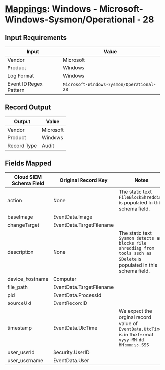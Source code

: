 # [Mappings](README.md): Windows - Microsoft-Windows-Sysmon/Operational - 28

## Input Requirements

|Input|Value|
|-----|-----|
|Vendor|Microsoft|
|Product|Windows|
|Log Format|Windows|
|Event ID Regex Pattern|`Microsoft-Windows-Sysmon/Operational-28`|

## Record Output

|Output|Value|
|------|-----|
|Vendor|Microsoft|
|Product|Windows|
|Record Type|Audit|

## Fields Mapped

|Cloud SIEM Schema Field|Original Record Key|Notes|
|-----------------------|-------------------|-----|
|action|None|The static text `FileBlockShredding` is populated in this schema field.|
|baseImage|EventData.Image||
|changeTarget|EventData.TargetFilename||
|description|None|The static text `Sysmon detects and blocks file shredding from tools such as SDelete` is populated in this schema field.|
|device_hostname|Computer||
|file_path|EventData.TargetFilename||
|pid|EventData.ProcessId||
|sourceUid|EventRecordID||
|timestamp|EventData.UtcTime|We expect the orginal record value of `EventData.UtcTime` is in the format `yyyy-MM-dd HH:mm:ss.SSS`|
|user_userId|Security.UserID||
|user_username|EventData.User||

